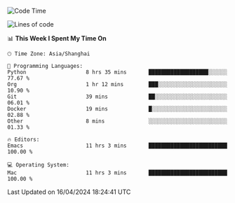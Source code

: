 <!--START_SECTION:waka-->
![Code Time](http://img.shields.io/badge/Code%20Time-1%2C904%20hrs%2046%20mins-blue)

![Lines of code](https://img.shields.io/badge/From%20Hello%20World%20I%27ve%20Written-305.8%20thousand%20lines%20of%20code-blue)

📊 **This Week I Spent My Time On** 

```text
🕑︎ Time Zone: Asia/Shanghai

💬 Programming Languages: 
Python                   8 hrs 35 mins       ███████████████████░░░░░░   77.67 % 
Org                      1 hr 12 mins        ███░░░░░░░░░░░░░░░░░░░░░░   10.90 % 
Git                      39 mins             ██░░░░░░░░░░░░░░░░░░░░░░░   06.01 % 
Docker                   19 mins             █░░░░░░░░░░░░░░░░░░░░░░░░   02.88 % 
Other                    8 mins              ░░░░░░░░░░░░░░░░░░░░░░░░░   01.33 % 

🔥 Editors: 
Emacs                    11 hrs 3 mins       █████████████████████████   100.00 % 

💻 Operating System: 
Mac                      11 hrs 3 mins       █████████████████████████   100.00 % 
```


 Last Updated on 16/04/2024 18:24:41 UTC
<!--END_SECTION:waka-->
